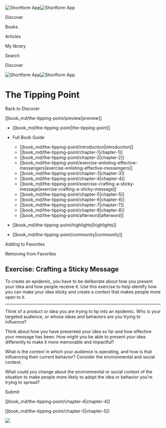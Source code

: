 ![Shortform App](/img/logo.36a2399e.svg)![Shortform App](/img/logo-dark.70c1b072.svg)

Discover

Books

Articles

My library

Search

Discover

![Shortform App](/img/logo.36a2399e.svg)![Shortform App](/img/logo-dark.70c1b072.svg)

# The Tipping Point

Back to Discover

[[book_md/the-tipping-point/preview|preview]]

  * [[book_md/the-tipping-point|the-tipping-point]]
  * Full Book Guide

    * [[book_md/the-tipping-point/introduction|introduction]]
    * [[book_md/the-tipping-point/chapter-1|chapter-1]]
    * [[book_md/the-tipping-point/chapter-2|chapter-2]]
    * [[book_md/the-tipping-point/exercise-enlisting-effective-messengers|exercise-enlisting-effective-messengers]]
    * [[book_md/the-tipping-point/chapter-3|chapter-3]]
    * [[book_md/the-tipping-point/chapter-4|chapter-4]]
    * [[book_md/the-tipping-point/exercise-crafting-a-sticky-message|exercise-crafting-a-sticky-message]]
    * [[book_md/the-tipping-point/chapter-5|chapter-5]]
    * [[book_md/the-tipping-point/chapter-6|chapter-6]]
    * [[book_md/the-tipping-point/chapter-7|chapter-7]]
    * [[book_md/the-tipping-point/chapter-8|chapter-8]]
    * [[book_md/the-tipping-point/afterword|afterword]]
  * [[book_md/the-tipping-point/highlights|highlights]]
  * [[book_md/the-tipping-point/community|community]]



Adding to Favorites 

Removing from Favorites 

## Exercise: Crafting a Sticky Message

To create an epidemic, you have to be deliberate about how you present your idea and how people receive it. Use this exercise to help identify how you can make your idea sticky and create a context that makes people more open to it.

* * *

Think of a product or idea you are trying to tip into an epidemic. Who is your targeted audience, or whose ideas and behaviors are you trying to influence?

Think about how you have presented your idea so far and how effective your message has been. How might you be able to present your idea differently to make it more memorable and impactful?

What is the context in which your audience is operating, and how is that influencing their current behavior? Consider the environmental and social context.

What could you change about the environmental or social context of the situation to make people more likely to adopt the idea or behavior you’re trying to spread?

Submit 

[[book_md/the-tipping-point/chapter-4|chapter-4]]

[[book_md/the-tipping-point/chapter-5|chapter-5]]

![](https://bat.bing.com/action/0?ti=56018282&Ver=2&mid=7de53072-61c5-442a-ad59-17277b1e2fa5&sid=1711133063fa11eebdec89a8b8ae3bbc&vid=171147a063fa11eea7440fcfeb230d96&vids=0&msclkid=N&pi=0&lg=en-US&sw=800&sh=600&sc=24&nwd=1&tl=Shortform%20%7C%20Book&p=https%3A%2F%2Fwww.shortform.com%2Fapp%2Fbook%2Fthe-tipping-point%2Fexercise-crafting-a-sticky-message&r=&lt=329&evt=pageLoad&sv=1&rn=686415)
